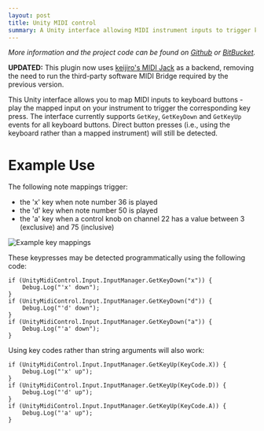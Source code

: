 ```yaml
---
layout: post
title: Unity MIDI control
summary: A Unity interface allowing MIDI instrument inputs to trigger keyboard button presses.
---
```


_More information and the project code can be found on [Github](https://github.com/charlottepierce/UnityMidiControl) or [BitBucket](https://bitbucket.org/charlottepierce/unitymidicontrol)._

__UPDATED:__ This plugin now uses [keijiro's MIDI Jack](https://github.com/keijiro/MidiJack) as a backend, removing the need to run the third-party software MIDI Bridge required by the previous version.

This Unity interface allows you to map MIDI inputs to keyboard buttons - play the mapped input on your instrument to trigger the corresponding key press.
The interface currently supports `GetKey`, `GetKeyDown` and `GetKeyUp` events for all keyboard buttons.
Direct button presses (i.e., using the keyboard rather than a mapped instrument) will still be detected.

# Example Use #

The following note mappings trigger:

* the 'x' key when note number 36 is played
* the 'd' key when note number 50 is played
* the 'a' key when a control knob on channel 22 has a value between 3 (exclusive) and 75 (inclusive)

![Example key mappings](https://bitbucket.org/charlottepierce/unitymidicontrol/raw/master/example_mappings.png)

These keypresses may be detected programmatically using the following code:

	if (UnityMidiControl.Input.InputManager.GetKeyDown("x")) {
		Debug.Log("'x' down");
	}
	if (UnityMidiControl.Input.InputManager.GetKeyDown("d")) {
		Debug.Log("'d' down");
	}
	if (UnityMidiControl.Input.InputManager.GetKeyDown("a")) {
		Debug.Log("'a' down");
	}
	
Using key codes rather than string arguments will also work:

	if (UnityMidiControl.Input.InputManager.GetKeyUp(KeyCode.X)) {
		Debug.Log("'x' up");
	}
	if (UnityMidiControl.Input.InputManager.GetKeyUp(KeyCode.D)) {
		Debug.Log("'d' up");
	}
	if (UnityMidiControl.Input.InputManager.GetKeyUp(KeyCode.A)) {
		Debug.Log("'a' up");
	}